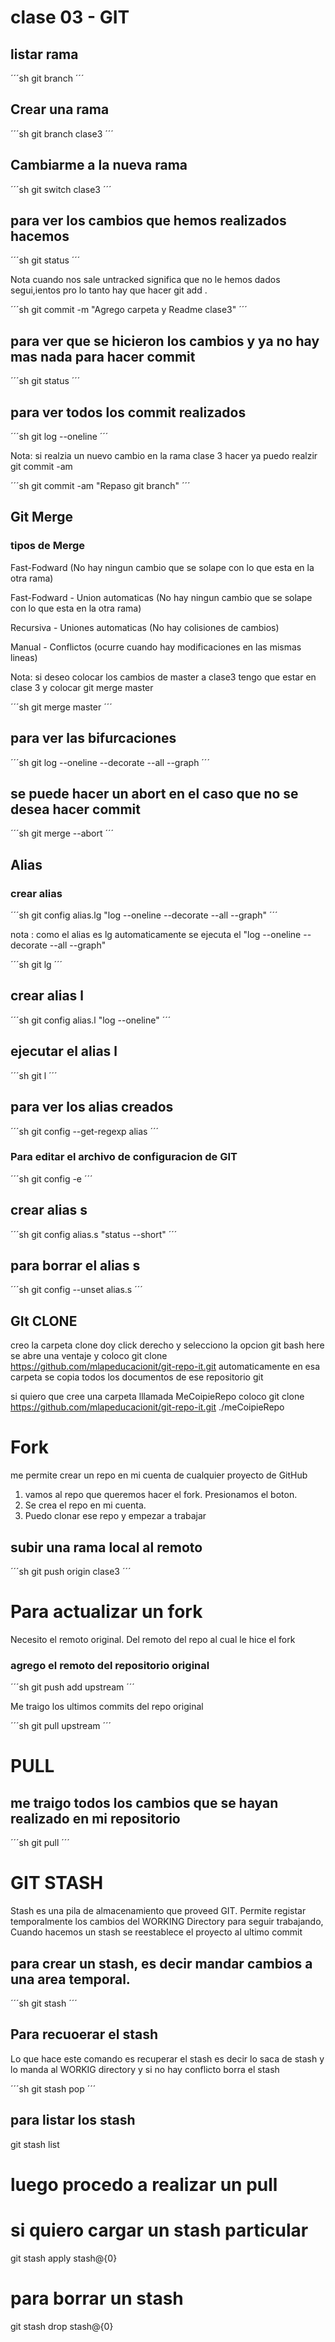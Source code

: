 # clase 03 - GIT

## listar rama
´´´sh
git branch
´´´

## Crear una rama
´´´sh
git branch clase3
´´´

## Cambiarme a la nueva rama
´´´sh
git switch clase3
´´´

## para ver los cambios que hemos realizados hacemos
´´´sh
git status
´´´

Nota cuando nos sale untracked significa que no le hemos dados segui,ientos pro lo tanto hay que hacer git add .

´´´sh
git commit -m "Agrego carpeta y Readme clase3"
´´´

## para ver que se hicieron los cambios y ya no hay mas nada para hacer commit 
´´´sh
git status
´´´

## para ver todos los commit realizados

´´´sh
git log --oneline
´´´

Nota: si realzia un nuevo cambio en la rama clase 3 hacer ya puedo realzir git commit -am

´´´sh
git commit -am "Repaso git branch"
´´´

## Git Merge

### tipos de Merge

Fast-Fodward (No hay ningun cambio que se solape con lo que esta en la otra rama)

Fast-Fodward - Union automaticas (No hay ningun cambio que se solape con lo que esta en la otra rama)

Recursiva - Uniones automaticas (No hay colisiones de cambios)

Manual - Conflictos (ocurre cuando hay modificaciones en las mismas lineas)

Nota: si deseo colocar los cambios de master a clase3 tengo que estar en clase 3 y colocar git merge master

´´´sh
git merge master
´´´

## para ver las bifurcaciones
´´´sh
git log --oneline --decorate --all --graph
´´´

## se puede hacer un abort en el caso que no se desea hacer commit
´´´sh
git merge --abort
´´´

## Alias

### crear alias

´´´sh
git config alias.lg "log --oneline --decorate --all --graph"
´´´

nota : como el alias es lg automaticamente se ejecuta el "log --oneline --decorate --all --graph"

´´´sh
git lg
´´´

## crear alias l
´´´sh
git config alias.l "log --oneline"
´´´

## ejecutar el alias l

´´´sh
git l
´´´

## para ver los alias creados

´´´sh
git config --get-regexp alias
´´´

### Para editar el archivo de configuracion de GIT

´´´sh
git config -e
´´´

## crear alias s
´´´sh
git config alias.s "status --short"
´´´

## para borrar el alias s
´´´sh
git config --unset alias.s
´´´

## GIt CLONE

creo la carpeta clone
doy click derecho y selecciono la opcion git bash here
se abre una ventaje y coloco git clone https://github.com/mlapeducacionit/git-repo-it.git
automaticamente en esa carpeta se copia todos los documentos de ese repositorio git

si quiero que cree una carpeta lllamada MeCoipieRepo coloco
 git clone https://github.com/mlapeducacionit/git-repo-it.git ./meCoipieRepo
 

 # Fork
 me permite crear un repo en mi cuenta de cualquier proyecto de GitHub
1. vamos al repo que queremos hacer el fork. Presionamos el boton.
2. Se crea el repo en mi cuenta.
3. Puedo clonar ese repo y empezar a trabajar

## subir una rama local al remoto
´´´sh
 git push origin clase3
 ´´´

# Para actualizar un fork
Necesito el remoto original. Del remoto del repo al cual le hice el fork

### agrego el remoto del repositorio original
´´´sh
 git push add upstream <urlRemotooriginal>
 ´´´

 Me traigo los ultimos commits del repo original

´´´sh
 git pull upstream <urlRemotooriginal>
 ´´´

 # PULL

## me traigo todos los cambios que se hayan realizado en mi repositorio
´´´sh
 git pull
 ´´´

# GIT STASH
Stash es una pila de almacenamiento que proveed GIT. Permite registar temporalmente los cambios del WORKING Directory para seguir trabajando, Cuando hacemos un stash se reestablece el proyecto al ultimo commit
## para crear un stash, es decir mandar cambios a una area temporal.
´´´sh
git stash
 ´´´

## Para recuoerar el stash
Lo que hace este comando es recuperar el stash es decir lo saca de stash y lo manda al WORKIG directory y si no hay conflicto borra el stash

´´´sh
git stash pop
 ´´´

## para listar los stash
git stash list


 # luego procedo a realizar un pull

# si quiero cargar un stash particular
git stash apply stash@{0}

# para borrar un stash
git stash drop stash@{0}

